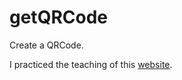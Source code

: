 # getQRCode
Create a QRCode.

I practiced the teaching of this [website](https://www.ruyut.com/2018/11/5-android-studio-qr-code.html).
